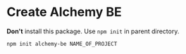 # Create Alchemy BE

**Don't** install this package. Use `npm init` in parent directory.

`npm init alchemy-be NAME_OF_PROJECT`
